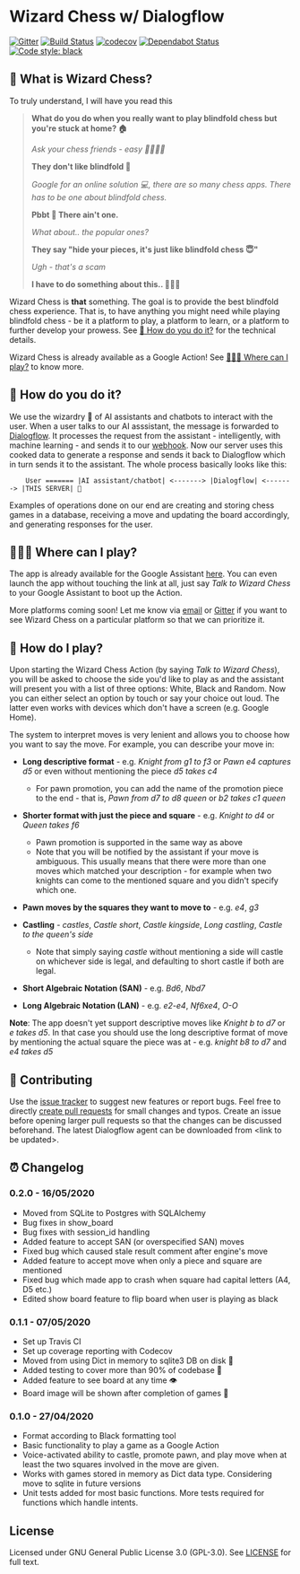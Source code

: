 # Wizard Chess w/ Dialogflow

[![Gitter](https://badges.gitter.im/wizard-chess/community.svg)](https://gitter.im/wizard-chess/community?utm_source=badge&utm_medium=badge&utm_campaign=pr-badge)
[![Build Status](https://travis-ci.com/nikochiko/df-wizard-chess.svg?branch=master)](https://travis-ci.com/nikochiko/df-wizard-chess)
[![codecov](https://codecov.io/gh/nikochiko/df-wizard-chess/branch/master/graph/badge.svg)](https://codecov.io/gh/nikochiko/df-wizard-chess)
[![Dependabot Status](https://api.dependabot.com/badges/status?host=github&repo=nikochiko/df-wizard-chess&identifier=259290685)](https://dependabot.com)
[![Code style: black](https://img.shields.io/badge/code%20style-black-000000.svg)](https://github.com/psf/black)

<h2 id="what-is-wizard-chess">🤔 What is Wizard Chess?</h2>

To truly understand, I will have you read this

> **What do you do when you really want to play blindfold chess but
> you're stuck at home? 🏠**
>
> *Ask your chess friends - easy 👨‍👨‍👧‍👦*
>
> **They don't like blindfold 🤷**
>
> *Google for an online solution 💻, there are so many chess apps. There
> has to be one about blindfold chess.*
>
> **Pbbt 👅 There ain't one.**
>
> *What about.. the popular ones?*
>
> **They say "hide your pieces, it's just like blindfold chess 😇"**
>
> *Ugh - that's a scam*
>
> **I have to do something about this.. 👨‍🔧🍳**

Wizard Chess is **that** something. The goal is to provide the best
blindfold chess experience. That is, to have anything you might need
while playing blindfold chess - be it a platform to play, a platform to
learn, or a platform to further develop your prowess. See
[🧐 How do you do it?](#how-do-you-do-it) for the technical details.

Wizard Chess is already available as a Google Action! See
[🏄🏽‍♂️ Where can I play?](#where-can-i-play) to know more.

<h2 id="how-do-you-do-it">🧐 How do you do it?</h2>

We use the wizardry 🔮 of AI assistants and chatbots to interact with the
user. When a user talks to our AI asssistant, the message is forwarded
to [Dialogflow](http://dialogflow.com/). It processes the request from
the assistant - intelligently, with machine learning - and sends it to
our [webhook](https://sendgrid.com/blog/whats-webhook/). Now our server
uses this cooked data to generate a response and sends it back to
Dialogflow which in turn sends it to the assistant. The whole process
basically looks like this:
```
    User ======= |AI assistant/chatbot| <-------> |Dialogflow| <-------> |THIS SERVER| 💪
```

Examples of operations done on our end are creating and storing chess
games in a database, receiving a move and updating the board
accordingly, and generating responses for the user.

<h2 id="where-can-i-play">🏄🏽‍♂️ Where can I play?</h2>

The app is already available for the Google Assistant
[here](https://assistant.google.com/services/a/uid/0000003ba609b4ff?hl=en).
You can even launch the app without touching the link at all, just say
*Talk to Wizard Chess* to your Google Assistant to boot up the Action.

More platforms coming soon! Let me know via
[email](mailto:ktvm42@gmail.com) or
[Gitter](https://gitter.im/wizard-chess/community) if you want to see
Wizard Chess on a particular platform so that we can prioritize it.

<h2 id="how-do-i-play">📕 How do I play?</h2>

Upon starting the Wizard Chess Action (by saying *Talk to Wizard
Chess*), you will be asked to choose the side you'd like to play as and
the assistant will present you with a list of three options: White,
Black and Random. Now you can either select an option by touch or say
your choice out loud. The latter even works with devices which don't
have a screen (e.g. Google Home).

The system to interpret moves is very lenient and allows you to choose
how you want to say the move. For example, you can describe your move
in:

- **Long descriptive format** - e.g. *Knight from g1 to f3* or *Pawn e4 captures d5* or even without mentioning the piece *d5 takes c4*
  - For pawn promotion, you can add the name of the promotion
    piece to the end - that is, *Pawn from d7 to d8 queen* or
    *b2 takes c1 queen*

- **Shorter format with just the piece and square** - e.g. *Knight to d4* or *Queen takes f6*
  - Pawn promotion is supported in the same way as above
  - Note that you will be notified by the assistant if your move
    is ambiguous. This usually means that there were more than one
    moves which matched your description - for example when two knights can
    come to the mentioned square and you didn't specify which one.

- **Pawn moves by the squares they want to move to** - e.g. *e4*, *g3*
- **Castling** - *castles*, *Castle short*, *Castle kingside*, *Long
  castling*, *Castle to the queen's side*
  - Note that simply saying *castle* without mentioning a side will
    castle on whichever side is legal, and defaulting to short castle if
    both are legal.
- **Short Algebraic Notation (SAN)** - e.g. *Bd6*, *Nbd7*
- **Long Algebraic Notation (LAN)** - e.g. *e2-e4*, *Nf6xe4*, *O-O*

**Note**: The app doesn't yet support descriptive moves like *Knight b to
d7* or *e takes d5*. In that case you should use the long descriptive
format of move by mentioning the actual square the piece was at - e.g.
*knight b8 to d7* and *e4 takes d5*

<h2 id="contributing">🔧 Contributing</h2>

Use the [issue tracker](https://github.com/nikochiko/df-wizard-chess/issues) to suggest
new features or report bugs. Feel free to directly [create pull
requests](https://help.github.com/en/github/collaborating-with-issues-and-pull-requests/creating-a-pull-request)
for small changes and typos. Create an issue before opening larger pull
requests so that the changes can be discussed beforehand. The latest
Dialogflow agent can be downloaded from \<link to be updated\>.

<h2 id="changelog">⏰ Changelog</h2>

### 0.2.0 - 16/05/2020

- Moved from SQLite to Postgres with SQLAlchemy
- Bug fixes in show\_board
- Bug fixes with session\_id handling
- Added feature to accept SAN (or overspecified SAN) moves
- Fixed bug which caused stale result comment after engine's move
- Added feature to accept move when only a piece and square are
  mentioned
- Fixed bug which made app to crash when square had capital letters
  (A4, D5 etc.)
- Edited show board feature to flip board when user is playing as
  black

### 0.1.1 - 07/05/2020

- Set up Travis CI
- Set up coverage reporting with Codecov
- Moved from using Dict in memory to sqlite3 DB on disk 🎉
- Added testing to cover more than 90% of codebase 💪
- Added feature to see board at any time 👁️
- Board image will be shown after completion of games 📜

### 0.1.0 - 27/04/2020

- Format according to Black formatting tool
- Basic functionality to play a game as a Google Action
- Voice-activated ability to castle, promote pawn, and play move when
  at least the two squares involved in the move are given.
- Works with games stored in memory as Dict data type. Considering
  move to sqlite in future versions
- Unit tests added for most basic functions. More tests required for
  functions which handle intents.

<h2 id="license">License</h2>

Licensed under GNU General Public License 3.0 (GPL-3.0). See
[LICENSE](https://github.com/nikochiko/df-wizard-chess/blob/master/LICENSE)
for full text.
